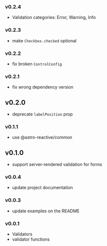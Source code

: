 ### v0.2.4
- Validation categories: Error, Warning, Info

### v0.2.3
- make `Checkbox.checked` optional

### v0.2.2
- fix broken `ControlConfig`

### v0.2.1
- fix wrong dependency version
## v0.2.0
- deprecate `labelPosition` prop

### v0.1.1
- use @astro-reactive/common

## v0.1.0
- support server-rendered validation for forms

### v0.0.4
- update project documentation

### v0.0.3
- update examples on the README

### v0.0.1
- Validators
- validator functions
